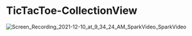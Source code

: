 # TicTacToe-CollectionView

![Screen_Recording_2021-12-10_at_9_34_24_AM_SparkVideo_SparkVideo](https://user-images.githubusercontent.com/89537132/145516057-b115ef58-af84-423e-bfa0-b847867c4444.gif)
